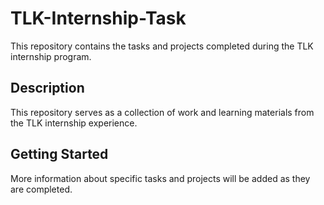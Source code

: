 # TLK-Internship-Task

This repository contains the tasks and projects completed during the TLK internship program.

## Description

This repository serves as a collection of work and learning materials from the TLK internship experience.

## Getting Started

More information about specific tasks and projects will be added as they are completed. 